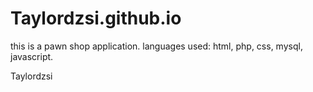 # Taylordzsi.github.io
this is a pawn shop application.
languages ​​used: html, php, css, mysql, javascript.


Taylordzsi